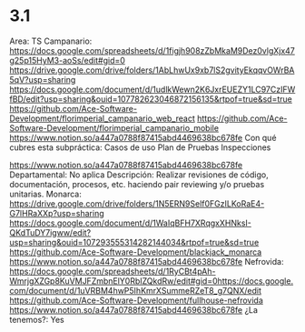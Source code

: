 # 3.1

Area: TS
Campanario: https://docs.google.com/spreadsheets/d/1figjh908zZbMkaM9Dez0vlgXjx47g25p15HyM3-aoSs/edit#gid=0
https://drive.google.com/drive/folders/1AbLhwUx9xb7lS2gvityEkqqvOWrBA5qV?usp=sharing
https://docs.google.com/document/d/1udlkWewn2K6JxrEUEZY1LC97CzIFWfBD/edit?usp=sharing&ouid=107782623046872156135&rtpof=true&sd=true
https://github.com/Ace-Software-Development/florimperial_campanario_web_react
https://github.com/Ace-Software-Development/florimperial_campanario_mobile
https://www.notion.so/a447a0788f87415abd4469638bc678fe 
Con qué cubres esta subpráctica: Casos de uso
Plan de Pruebas
Inspecciones

https://www.notion.so/a447a0788f87415abd4469638bc678fe 
Departamental: No aplica
Descripción: Realizar revisiones de código, documentación, procesos, etc. haciendo pair reviewing y/o pruebas unitarias.
Monarca: https://drive.google.com/drive/folders/1N5ERN9Self0FGzILKoRaE4-G7lHRaXXp?usp=sharing
https://docs.google.com/document/d/1WaIqBFH7XRqgxXHNksI-QKdTuDY7igww/edit?usp=sharing&ouid=107293555314282144034&rtpof=true&sd=true
https://github.com/Ace-Software-Development/blackjack_monarca
https://www.notion.so/a447a0788f87415abd4469638bc678fe 
Nefrovida: https://docs.google.com/spreadsheets/d/1RyCBt4pAh-WmrjgXZGp8KuVMJFZmbnElY0RbIZQkdRw/edit#gid=0https://docs.google.com/document/d/1uVRBM4hwP5IhKmrXSummeRZeT8_g7QNX/edit
https://github.com/Ace-Software-Development/fullhouse-nefrovida
https://www.notion.so/a447a0788f87415abd4469638bc678fe 
¿La tenemos?: Yes